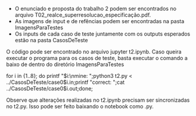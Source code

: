 - O enunciado e proposta do trabalho 2 podem ser encontrados no arquivo T02_realce_superresolucao_especificação.pdf.
- As imagens de input e de refências podem ser encontradas na pasta ImagensParaTestes
- Os inputs de cada caso de teste juntamente com os outputs esperados estão na pasta CasosDeTeste

O código pode ser encontrado no arquivo jupyter t2.ipynb. Caso queira executar o programa para os casos de teste, basta executar o comando a baixo de dentro do diretório ImagensParaTestes

for i in {1..8}; do printf "$i:\nmine: ";python3 t2.py < ../CasosDeTeste/case0$i.in;printf "correct: ";cat ../CasosDeTeste/case0$i.out;done;

Observe que alterações realizadas no t2.ipynb precisam ser sincronizadas no t2.py. Isso pode ser feito baixando o notebook como .py.